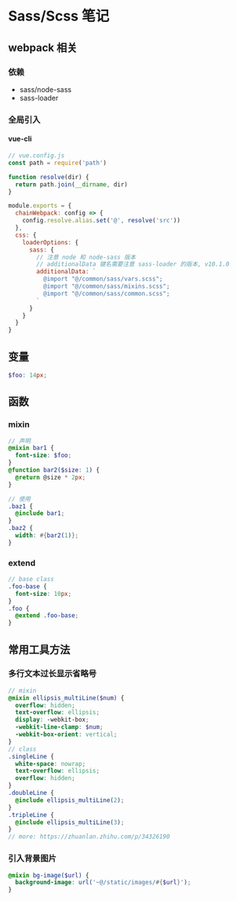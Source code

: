 # Sass/Scss 笔记

## webpack 相关

### 依赖

- sass/node-sass
- sass-loader

### 全局引入

#### vue-cli

```js
// vue.config.js
const path = require('path')

function resolve(dir) {
  return path.join(__dirname, dir)
}

module.exports = {
  chainWebpack: config => {
    config.resolve.alias.set('@', resolve('src'))
  },
  css: {
    loaderOptions: {
      sass: {
        // 注意 node 和 node-sass 版本
        // additionalData 键名需要注意 sass-loader 的版本, v10.1.0
        additionalData: `
          @import "@/common/sass/vars.scss";
          @import "@/common/sass/mixins.scss";
          @import "@/common/sass/common.scss";
        `
      }
    }
  }
}
```

## 变量

```scss
$foo: 14px;
```

## 函数

### mixin

```scss
// 声明
@mixin bar1 {
  font-size: $foo;
}
@function bar2($size: 1) {
  @return @size * 2px;
}
```

```scss
// 使用
.baz1 {
  @include bar1;
}
.baz2 {
  width: #{bar2(1)};
}

```

### extend

```scss
// base class
.foo-base {
  font-size: 10px;
}
.foo {
  @extend .foo-base;
}
```

## 常用工具方法

### 多行文本过长显示省略号

```scss
// mixin
@mixin ellipsis_multiLine($num) {
  overflow: hidden;
  text-overflow: ellipsis;
  display: -webkit-box;
  -webkit-line-clamp: $num;
  -webkit-box-orient: vertical;
}
// class
.singleLine {
  white-space: nowrap;
  text-overflow: ellipsis;
  overflow: hidden;
}
.doubleLine {
  @include ellipsis_multiLine(2);
}
.tripleLine {
  @include ellipsis_multiLine(3);
}
// more: https://zhuanlan.zhihu.com/p/34326190
```

### 引入背景图片

```scss
@mixin bg-image($url) {
  background-image: url('~@/static/images/#{$url}');
}
```